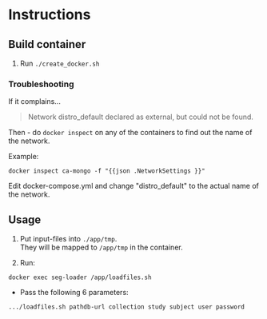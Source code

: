 # Instructions

## Build container

1. Run `./create_docker.sh`


### Troubleshooting
If it complains...
>  Network distro\_default declared as external, but could not be found.

Then - do `docker inspect` on any of the containers to find out the name of the network.

Example: 

```
docker inspect ca-mongo -f "{{json .NetworkSettings }}"
```

Edit docker-compose.yml and change "distro\_default" to the actual name of the network.

## Usage

1. Put input-files into `./app/tmp`.<br>
They will be mapped to `/app/tmp` in the container.

2. Run:

```
docker exec seg-loader /app/loadfiles.sh
```

* Pass the following 6 parameters:

```
.../loadfiles.sh pathdb-url collection study subject user password

```
